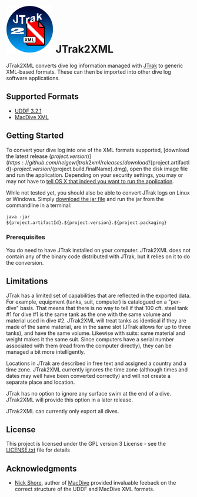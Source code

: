 # ![JTrak2XML Icon](logo/jtrak2xml.iconset/icon_128x128.png?raw=true "JTrak2XML Icon") JTrak2XML 

JTrak2XML converts dive log information managed with [JTrak](https://www.frobese.de/JTrak/en/jtrak.html) to generic XML-based formats.
These can then be imported into other dive log software applications.

## Supported Formats

* [UDDF 3.2.1](https://www.streit.cc/extern/uddf_v321/en/index.html)
* [MacDive XML](http://www.mac-dive.com)

## Getting Started

To convert your dive log into one of the XML formats supported, [download the latest release 
(${project.version})](https://github.com/helgew/jtrak2xml/releases/download/${project.artifactId}-${project.version}/${project.build.finalName}.dmg), open the disk image file and 
run the application. Depending on your security settings, you may or may not have to [tell OS X 
that indeed you want to run the application](https://www.mcvsd.org/tips/powerteacher/osx_unidentified_developers.html). 

While not tested yet, you should also be able to convert JTrak logs on Linux or Windows.
Simply [download the jar file](https://github.com/helgew/jtrak2xml/releases/download/${project.artifactId}-${project.version}/${project.artifactId}.${project.version}.${project.packaging})
and run the jar from the commandline in a terminal:

```
java -jar ${project.artifactId}.${project.version}.${project.packaging}
```

### Prerequisites

You do need to have JTrak installed on your computer. JTrak2XML does not contain any of the 
binary code distributed with JTrak, but it relies on it to do the conversion.

## Limitations

JTrak has a limited set of capabilities that are reflected in the exported data. For example, 
equipment (tanks, suit, computer) is catalogued on a "per-dive" basis. That means that there is 
no way to tell if that 100 cft. steel tank #1 for dive #1 is the same tank as the one with the 
same volume and material used in dive #2. JTrak2XML will treat tanks as identical if they are 
made of the same material, are in the same slot (JTrak allows for up to three tanks), and have 
the same volume. Likewise with suits: same material and weight makes it the same suit. Since 
computers have a serial number associated with them (read from the computer directly), they can 
be managed a bit more intelligently.

Locations in JTrak are described in free text and assigned a country and a time zone. JTrak2XML 
currently ignores the time zone (although times and dates may well have been converted 
correctly) and will not create a separate place and location.

JTrak has no option to ignore any surface swim at the end of a dive. JTrak2XML will provide this
 option in a later release.

JTrak2XML can currently only export all dives. 

## License

This project is licensed under the GPL version 3 License - see the [LICENSE.txt](LICENSE.txt) file 
for details

## Acknowledgments

* [Nick Shore](mailto:support@mac-dive.com), author of [MacDive](http://www.mac-dive.com) 
provided invaluable feeback on the correct structure of the UDDF and MacDive XML formats.
